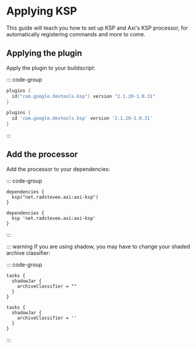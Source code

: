 # Applying KSP

This guide will teach you how to set up KSP and Axi's KSP
processor, for automatically registering commands and
more to come.

## Applying the plugin

Apply the plugin to your buildscript:

::: code-group

```kts [build.gradle.kts]
plugins {
  id("com.google.devtools.ksp") version "2.1.20-1.0.31"
}
```

```groovy [build.gradle]
plugins {
  id 'com.google.devtools.ksp' version '2.1.20-1.0.31'
}
```

:::

## Add the processor

Add the processor to your dependencies:

::: code-group

```kts{2} [build.gradle.kts]
dependencies {
  ksp("net.radstevee.axi:axi-ksp")
}
```

```groovy{2} [build.gradle]
dependencies {
  ksp 'net.radstevee.axi:axi-ksp'
}
```

:::

::: warning
If you are using shadow, you may have to change
your shaded archive classifier:

::: code-group

```kts{3} [build.gradle.kts]
tasks {
  shadowJar {
    archiveClassifier = ""
  }
}
```

```groovy{3} [build.gradle]
tasks {
  shadowJar {
    archiveClassifier = ''
  }
}
```

:::
